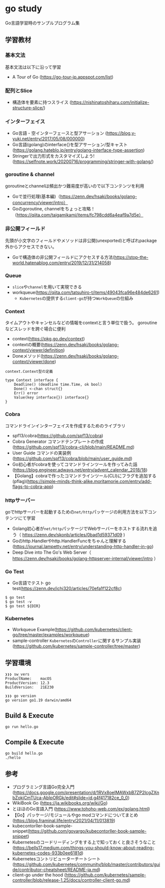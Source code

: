 # go study
Go言語学習時のサンプルプログラム集

## 学習教材
### 基本文法
基本文法は以下に沿って学習

- A Tour of Go (https://go-tour-jp.appspot.com/list)

### 配列とSlice
- 構造体を要素に持つスライス (https://nishinatoshiharu.com/initialize-structure-slice/)

### インターフェイス
- Go言語 - 空インターフェースと型アサーション (https://blog.y-yuki.net/entry/2017/05/08/000000)
- Go言語(golang)のinterface{}を型アサーション/型キャスト(https://golang.hateblo.jp/entry/golang-interface-type-assertion)
- Stringerで出力形式をカスタマイズしよう!(https://selfnote.work/20200716/programming/stringer-with-golang/)


### goroutine & channel
goroutineとchannelは頻出かつ難易度が高いので以下コンテンツを利用

- Goで並行処理(基本編)（https://zenn.dev/hsaki/books/golang-concurrency/viewer/intro）
- Goのgoroutine, channelをちょっと攻略！（https://qiita.com/taigamikami/items/fc798cdd6a4eaf9a7d5e）

### 非公開フィールド
先頭が小文字のフィールドやメソッドは非公開(unexported)と呼ばれpackage外からアクセスできない。

- Goで構造体の非公開フィールドにアクセスする方法(https://stop-the-world.hatenablog.com/entry/2019/12/31/214058)

### Queue
- `slice`や`channel`を用いて実現できる
- workqueue(https://qiita.com/tatsuhiro-t/items/49043fca96e484de6261)
  - `Kubernetes`の提供する`client-go`が持つ`WorkQueue`の仕組み

### Context
タイムアウトやキャンセルなどの情報をcontextと言う単位で扱う。
goroutineなどスレッドを跨ぐ場合に便利

- context(https://pkg.go.dev/context)
- contextの概要(https://zenn.dev/hsaki/books/golang-context/viewer/definition)
- Doneメソッド(https://zenn.dev/hsaki/books/golang-context/viewer/done)

`context.Context型の定義`
```
type Context interface {
    Deadline() (deadline time.Time, ok bool)
    Done() <-chan struct{}
    Err() error
    Value(key interface{}) interface{}
}
```

### Cobra
コマンドラインインターフェイスを作成するためのライブラリ

- spf13/cobra(https://github.com/spf13/cobra)
- Cobra Generator コマンドテンプレートの作成(https://github.com/spf13/cobra-cli/blob/main/README.md)
- User Guide コマンドの実装例(https://github.com/spf13/cobra/blob/main/user_guide.md)
- Go初心者がcobraを使ってコマンドラインツールを作ってみた話(https://blog.engineer.adways.net/entry/advent_calendar_2018/18)
- 【Golang】cobraで作ったコマンドラインツール(CLI)にフラグを追加する (pflag)(https://simple-minds-think-alike.moritamorie.com/entry/add-flags-to-cobra-app)

### httpサーバー
goでhttpサーバーを起動するための`net/http`パッケージの利用方法を以下コンテンツにて学習  

- Golang初心者が`net/http`パッケージでWebサーバーをホストする流れを追う（ https://zenn.dev/skonb/articles/0bad1d59371d09 )
- Goのhttp.Handlerやhttp.HandlerFuncをちゃんと理解する(https://journal.lampetty.net/entry/understanding-http-handler-in-go)
- Deep Dive into The Go's Web Server（ https://zenn.dev/hsaki/books/golang-httpserver-internal/viewer/intro ）

### Go Test
- Go言語でテスト go test(https://zenn.dev/ichi320/articles/70efa1f122cf8c)

```
$ go test
$ go test -v
$ go test ${DIR}
```

### Kubernetes
- Workqueue Example(https://github.com/kubernetes/client-go/tree/master/examples/workqueue)
- sample-controller `Kubernetes`の`Controller`に関するサンプル実装(https://github.com/kubernetes/sample-controller/tree/master)

## 学習環境

```
❯❯❯ sw_vers
ProductName:    macOS
ProductVersion: 12.3
BuildVersion:   21E230

❯❯❯ go version
go version go1.19 darwin/amd64
```

## Build & Execute

```
go run hello.go
```

## Compile & Execute

```
go build hello.go
./hello
```

## 参考
- プログラミング言語Go完全入門(https://docs.google.com/presentation/d/1RVx8oeIMAWxbB7ZP2IcgZXnbZokjCmTUca-AbIpORGk/edit#slide=id.g4f417182ce_0_0)
- WikiBook Go (https://ja.wikibooks.org/wiki/Go)
- とほほのGo言語入門 (https://www.tohoho-web.com/ex/golang.html)
- 【Go】パッケージ/モジュールやgo modコマンドについてまとめ (https://blog.framinal.life/entry/2021/04/11/013819)
- kubecontorller-book-sample-snippet(https://github.com/govargo/kubecontorller-book-sample-snippet)
- Kubernetesのコードリーディングをする上で知っておくと良さそうなこと(https://bells17.medium.com/things-you-should-know-about-reading-kubernetes-codes-933b0ee6181d)
- Kubernetesコントリビューターチートシート(https://github.com/kubernetes/community/blob/master/contributors/guide/contributor-cheatsheet/README-ja.md)
- client-go under the hood
(https://github.com/kubernetes/sample-controller/blob/release-1.25/docs/controller-client-go.md)